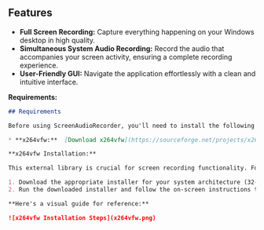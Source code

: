 ## Features

* **Full Screen Recording:** Capture everything happening on your Windows desktop in high quality.
* **Simultaneous System Audio Recording:** Record the audio that accompanies your screen activity, ensuring a complete recording experience.
* **User-Friendly GUI:** Navigate the application effortlessly with a clean and intuitive interface.

**Requirements:**

```markdown
## Requirements

Before using ScreenAudioRecorder, you'll need to install the following software:

* **x264vfw:**  [Download x264vfw](https://sourceforge.net/projects/x264vfw/files/)

**x264vfw Installation:**

This external library is crucial for screen recording functionality. Follow these steps to install it:

1. Download the appropriate installer for your system architecture (32-bit or 64-bit) from the provided link.
2. Run the downloaded installer and follow the on-screen instructions to complete the installation.

**Here's a visual guide for reference:**

![x264vfw Installation Steps](x264vfw.png)
